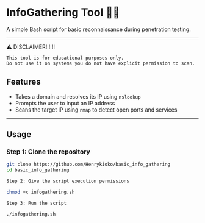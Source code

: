 # InfoGathering Tool 🕵️‍♂️

A simple Bash script for basic reconnaissance during penetration testing.

---
⚠️ DISCLAIMER!!!!!!

    This tool is for educational purposes only.
    Do not use it on systems you do not have explicit permission to scan.

## Features

- Takes a domain and resolves its IP using `nslookup`
- Prompts the user to input an IP address
- Scans the target IP using `nmap` to detect open ports and services

---

## Usage

### Step 1: Clone the repository
```bash
git clone https://github.com/Henrykioko/basic_info_gathering
cd basic_info_gathering

Step 2: Give the script execution permissions

chmod +x infogathering.sh

Step 3: Run the script

./infogathering.sh

